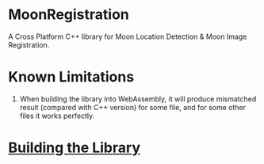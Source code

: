 
# MoonRegistration

A Cross Platform C++ library for Moon Location Detection & Moon Image Registration.


# Known Limitations

1. When building the library into WebAssembly, it will produce mismatched result (compared with C++ version) for some file, and for some other files it works perfectly.

# [Building the Library](./BUILDING.md)
